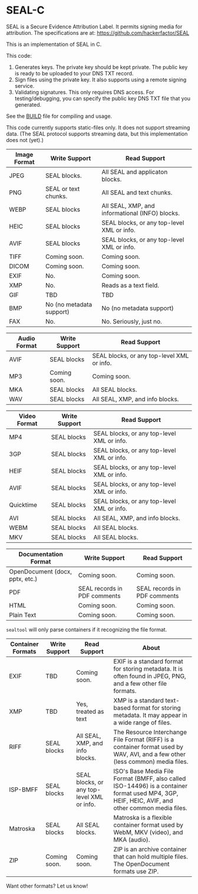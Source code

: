 # SEAL-C
SEAL is a Secure Evidence Attribution Label. It permits signing media for attribution. The specifications are at: https://github.com/hackerfactor/SEAL

This is an implementation of SEAL in C.

This code:
1. Generates keys. The private key should be kept private. The public key is ready to be uploaded to your DNS TXT record.
2. Sign files using the private key. It also supports using a remote signing service.
3. Validating signatures. This only requires DNS access. For testing/debugging, you can specify the public key DNS TXT file that you generated.

See the [BUILD](BUILD.md) file for compiling and usage.

This code currently supports static-files only. It does not support streaming data. (The SEAL protocol supports streaming data, but this implementation does not (yet).)

|Image Format|Write Support|Read Support|
|------|-------------|------------|
|JPEG  |SEAL blocks.|All SEAL and applicaton blocks.|
|PNG   |SEAL or text chunks.|All SEAL and text chunks.|
|WEBP  |SEAL blocks|All SEAL, XMP, and informational (INFO) blocks.|
|HEIC  |SEAL blocks|SEAL blocks, or any top-level XML or info.|
|AVIF  |SEAL blocks|SEAL blocks, or any top-level XML or info.|
|TIFF  |Coming soon.|Coming soon.|
|DICOM |Coming soon.|Coming soon.|
|EXIF  |No.|Coming soon.|
|XMP   |No.|Reads as a text field.|
|GIF   |TBD|TBD|
|BMP   |No (no metadata support)|No (no metadata support)|
|FAX   |No.|No. Seriously, just no.|

|Audio Format|Write Support|Read Support|
|------|-------------|------------|
|AVIF  |SEAL blocks|SEAL blocks, or any top-level XML or info.|
|MP3   |Coming soon.|Coming soon.|
|MKA   |SEAL blocks|All SEAL blocks.|
|WAV   |SEAL blocks|All SEAL, XMP, and info blocks.|

|Video Format|Write Support|Read Support|
|------|-------------|------------|
|MP4   |SEAL blocks|SEAL blocks, or any top-level XML or info.|
|3GP   |SEAL blocks|SEAL blocks, or any top-level XML or info.|
|HEIF  |SEAL blocks|SEAL blocks, or any top-level XML or info.|
|AVIF  |SEAL blocks|SEAL blocks, or any top-level XML or info.|
|Quicktime |SEAL blocks|SEAL blocks, or any top-level XML or info.|
|AVI   |SEAL blocks|All SEAL, XMP, and info blocks.|
|WEBM  |SEAL blocks|All SEAL blocks.|
|MKV   |SEAL blocks|All SEAL blocks.|

|Documentation Format|Write Support|Read Support|
|------|-------------|------------|
|OpenDocument (docx, pptx, etc.)|Coming soon.|Coming soon.|
|PDF |SEAL records in PDF comments|SEAL records in PDF comments|
|HTML |Coming soon.|Coming soon.|
|Plain Text |Coming soon.|Coming soon.|

`sealtool` will only parse containers if it recognizing the file format.

|Container Formats|Write Support|Read Support|About|
|------|-------------|------------|-----|
|EXIF |TBD |Coming soon.|EXIF is a standard format for storing metadata. It is often found in JPEG, PNG, and a few other file formats.
|XMP |TBD |Yes, treated as text|XMP is a standard text-based format for storing metadata. It may appear in a wide range of files.
|RIFF |SEAL blocks |All SEAL, XMP, and info blocks.|The Resource Interchange File Format (RIFF) is a container format used by WAV, AVI, and a few other (less common) media files.|
|ISP-BMFF |SEAL blocks|SEAL blocks, or any top-level XML or info.|ISO's Base Media File Format (BMFF, also called ISO-14496) is a container format used MP4, 3GP, HEIF, HEIC, AVIF, and other common media files.|
|Matroska |SEAL blocks |All SEAL blocks.|Matroska is a flexible container format used by WebM, MKV (video), and MKA (audio).|
|ZIP |Coming soon. |Coming soon.|ZIP is an archive container that can hold multiple files. The OpenDocument formats use ZIP.|

Want other formats? Let us know!

